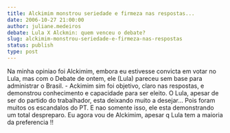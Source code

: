 ```yaml
---
title: Alckimim monstrou seriedade e firmeza nas respostas...
date: 2006-10-27 21:00:00
author: juliane.medeiros
debate: Lula X Alckmin: quem venceu o debate?
slug: alckimim-monstrou-seriedade-e-firmeza-nas-respostas
status: publish 
type: post
---
```


Na minha opiniao foi Alckimim, embora eu estivesse convicta em votar no Lula, mas com o Debate de ontem, ele (Lula) pareceu sem base para administrar o Brasil. - 
Ackimim sim foi objetivo, claro nas respostas, e demonstrou conhecimento e capacidade para ser eleito.
O Lula, apesar de ser do partido do trabalhador, esta deixando muito a desejar... Pois foram muitos os escandalos do PT. E nao somente isso, ele esta demonstrando um total despreparo.
Eu agora vou de Alckimim, apesar q Lula tem a maioria da preferencia !!
